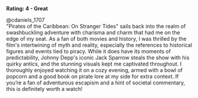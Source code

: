 **Rating: 4 - Great**

@cdaniels_1707  
"Pirates of the Caribbean: On Stranger Tides" sails back into the realm of swashbuckling adventure with charisma and charm that had me on the edge of my seat. As a fan of both movies and history, I was thrilled by the film's intertwining of myth and reality, especially the references to historical figures and events tied to piracy. While it does have its moments of predictability, Johnny Depp's iconic Jack Sparrow steals the show with his quirky antics, and the stunning visuals kept me captivated throughout. I thoroughly enjoyed watching it on a cozy evening, armed with a bowl of popcorn and a good book on pirate lore at my side for extra context. If you’re a fan of adventurous escapism and a hint of societal commentary, this is definitely worth a watch!